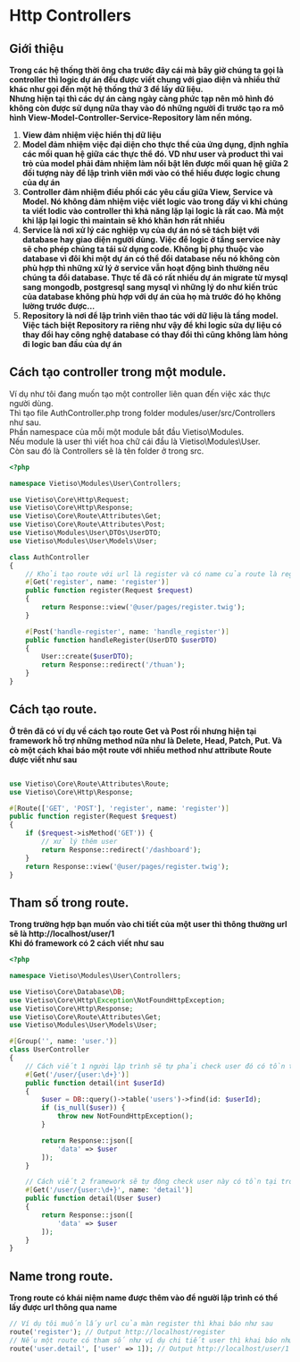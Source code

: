 # Http Controllers

## Giới thiệu
**Trong các hệ thống thời ông cha trước đây cái mà bây giờ chúng ta gọi là controller thì logic dự án đều được viết chung với giao diện và nhiều thứ khác như gọi đến một hệ thống thứ 3 để lấy dữ liệu.**  
**Nhưng hiện tại thì các dự án càng ngày càng phức tạp nên mô hình đó không còn được sử dụng nữa thay vào đó những người đi trước tạo ra mô hình View-Model-Controller-Service-Repository làm nền móng.**  
1. **View đảm nhiệm việc hiển thị dữ liệu**  
2. **Model đảm nhiệm việc đại diện cho thực thể của ứng dụng, định nghĩa các mối quan hệ giữa các thực thể đó. VD như user và product thì vai trò của model phải đảm nhiệm làm nổi bật lên được mối quan hệ giữa 2 đối tượng này để lập trình viên mới vào có thể hiểu được logic chung của dự án**  
3. **Controller đảm nhiệm điều phối các yêu cầu giữa View, Service và Model. Nó không đảm nhiệm việc viết logic vào trong đấy vì khi chúng ta viết lodic vào controller thì khả năng lặp lại logic là rất cao. Mà một khi lặp lại logic thì maintain sẽ khó khăn hơn rất nhiều**  
4. **Service là nơi xử lý các nghiệp vụ của dự án nó sẽ tách biệt với database hay giao diện người dùng. Việc để logic ở tầng service này sẽ cho phép chúng ta tái sử dụng code. Không bị phụ thuộc vào database vì đôi khi một dự án có thể đổi database nếu nó không còn phù hợp thì những xử lý ở service vẫn hoạt động bình thường nếu chúng ta đổi database. Thực tế đã có rất nhiều dự án migrate từ mysql sang mongodb, postgresql sang mysql vì những lý do như kiến trúc của database không phù hợp với dự án của họ mà trước đó họ không lường trước được...**  
5. **Repository là nơi để lập trình viên thao tác với dữ liệu là tầng model. Việc tách biệt Repository ra riêng như vậy để khi logic sửa dự liệu có thay đổi hay công nghệ database có thay đổi thì cũng không làm hỏng đi logic ban đầu của dự án**

## Cách tạo controller trong một module.
Ví dụ như tôi đang muốn tạo một controller liên quan đến việc xác thực người dùng.  
Thì tạo file AuthController.php trong folder modules/user/src/Controllers như sau.  
Phần namespace của mỗi một module bắt đầu Vietiso\Modules.  
Nếu module là user thì viết hoa chữ cái đầu là Vietiso\Modules\User.  
Còn sau đó là Controllers sẽ là tên folder ở trong src.  
```php
<?php

namespace Vietiso\Modules\User\Controllers;

use Vietiso\Core\Http\Request;
use Vietiso\Core\Http\Response;
use Vietiso\Core\Route\Attributes\Get;
use Vietiso\Core\Route\Attributes\Post;
use Vietiso\Modules\User\DTOs\UserDTO;
use Vietiso\Modules\User\Models\User;

class AuthController
{
    // Khỏi tạo route với url là register và có name của route là register
    #[Get('register', name: 'register')]
    public function register(Request $request)
    {
        return Response::view('@user/pages/register.twig');
    }

    #[Post('handle-register', name: 'handle_register')]
    public function handleRegister(UserDTO $userDTO)
    {
        User::create($userDTO);
        return Response::redirect('/thuan');
    }
}
```

## Cách tạo route.
**Ở trên đã có ví dụ về cách tạo route Get và Post rồi nhưng hiện tại framework hỗ trợ những method nữa như là Delete, Head, Patch, Put. Và cò một cách khai báo một route với nhiều method như attribute Route được viết như sau**
```php

use Vietiso\Core\Route\Attributes\Route;
use Vietiso\Core\Http\Response;

#[Route(['GET', 'POST'], 'register', name: 'register')]
public function register(Request $request)
{
    if ($request->isMethod('GET')) {
        // xử lý thêm user
        return Response::redirect('/dashboard');
    }
    return Response::view('@user/pages/register.twig');
}
```



## Tham số trong route.
**Trong trường hợp bạn muốn vào chi tiết của một user thì thông thường url sẽ là http://localhost/user/1**  
**Khi đó framework có 2 cách viết như sau**
```php
<?php

namespace Vietiso\Modules\User\Controllers;

use Vietiso\Core\Database\DB;
use Vietiso\Core\Http\Exception\NotFoundHttpException;
use Vietiso\Core\Http\Response;
use Vietiso\Core\Route\Attributes\Get;
use Vietiso\Modules\User\Models\User;

#[Group('', name: 'user.')]
class UserController
{
    // Cách viết 1 người lập trình sẽ tự phải check user đó có tồn tại hay không và trả về response theo mình muốn
    #[Get('/user/{user:\d+}')]
    public function detail(int $userId)
    {
        $user = DB::query()->table('users')->find(id: $userId);
        if (is_null($user)) {
            throw new NotFoundHttpException();
        }

        return Response::json([
            'data' => $user
        ]);
    }

    // Cách viết 2 framework sẽ tự động check user này có tồn tại trong database không và tự động trả ra lỗi 404 nếu không tìm thấy.
    #[Get('/user/{user:\d+}', name: 'detail')]
    public function detail(User $user)
    {
        return Response::json([
            'data' => $user
        ]);
    }
}
```


## Name trong route.
**Trong route có khái niệm name được thêm vào để người lập trình có thể lấy được url thông qua name**
```php
// Ví dụ tôi muốn lấy url của màn register thì khai báo như sau
route('register'); // Output http://localhost/register
// Nếu một route có tham số như ví dụ chi tiết user thì khai báo như sau.
route('user.detail', ['user' => 1]); // Output http://localhost/user/1
```


